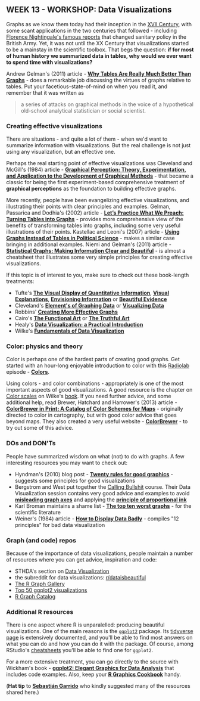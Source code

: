 ## WEEK 13 - WORKSHOP: Data Visualizations

Graphs as we know them today had their inception in the [XVII Century](https://www.tandfonline.com/doi/abs/10.1198/tast.2010.09154), with some scant applications in the two centuries that followed - including [Florence Nightingale's famous reports](https://www.theguardian.com/news/datablog/2010/aug/13/florence-nightingale-graphics) that changed sanitary policy in the British Army. Yet, it was not until the XX Century that visualizations started to be a mainstay in the scientific toolbox. That begs the question: __if for most of human history we summarized data in tables, why would we ever want to spend time with visualizations?__

Andrew Gelman's (2011) article - [__Why Tables Are Really Much Better Than Graphs__](https://www.jstor.org/stable/23113375?seq=1#page_scan_tab_contents) -  does a remarkable job discussing the virtues of graphs relative to tables. Put your facetious-state-of-mind on when you read it, and remember that it was written as

> a series of attacks on graphical methods in the voice of a hypothetical old-school analytical statistician or social scientist.

### Creating effective visualizations

There are situations - and quite a lot of them - when we'd want to summarize information with visualizations. But the real challenge is not just using any visualization, but an effective one.

Perhaps the real starting point of effective visualizations was Cleveland and McGill's (1984) article - [__Graphical Perception: Theory, Experimentation, and Application to the Development of Graphical Methods__](https://www.jstor.org/stable/2288400) - that became a classic for being the first experiment-based comprehensive treatment of __graphical perceptions__ as the foundation to building effective graphs.

More recently, people have been evangelizing effective visualizations, and illustrating their points with clear principles and examples. Gelman, Passarica and Dodhia's (2002) article - [__Let’s Practice What We Preach: Turning Tables into Graphs__](http://www.stat.columbia.edu/~gelman/research/published/dodhia.pdf) - provides more comprehensive view of the benefits of transforming tables into graphs, including some very useful illustrations of their points. Kastellac and Leoni's (2007) article - [__Using Graphs Instead of Tables in Political Science__](https://www.jstor.org/stable/20446574?seq=1) - makes a similar case bringing in additional examples. Niemi and Gelman's (2011) article - [__Statistical Graphs: Making Information Clear and Beautiful__](http://www.stat.columbia.edu/~gelman/research/published/Niemi_GraphicsInformation.pdf) - is almost a cheatsheet that illustrates some very simple principles for creating effective visualizations.


If this topic is of interest to you, make sure to check out these book-length treatments:

* Tufte's [__The Visual Display of Quantitative Information__](https://www.amazon.com/Visual-Display-Quantitative-Information/dp/0961392142/ref=sr_1_1?s=books&ie=UTF8&qid=1486764971&sr=1-1&keywords=The+Visual+Display+of+Quantitative+Information), [__Visual Explanations__](https://www.amazon.com/Visual-Explanations-Quantities-Evidence-Narrative/dp/0961392126/ref=sr_1_1?s=books&ie=UTF8&qid=1486765024&sr=1-1&keywords=visual+explanations), [__Envisioning Information__](https://www.amazon.com/Envisioning-Information-Edward-R-Tufte/dp/0961392118/ref=sr_1_1?s=books&ie=UTF8&qid=1486765056&sr=1-1&keywords=envisioning+information) or [__Beautiful Evidence__](https://www.amazon.com/Beautiful-Evidence-Edward-R-Tufte/dp/0961392177/ref=sr_1_1?s=books&ie=UTF8&qid=1486765101&sr=1-1&keywords=beautiful+evidence)
* Cleveland's [__Element's of Graphing Data__](https://www.amazon.com/dp/0963488414/) or [__Visualizing Data__](https://www.amazon.com/Visualizing-Data-William-S-Cleveland/dp/0963488406)
* Robbins' [__Creating More Effective Graphs__](https://www.amazon.com/Creating-Effective-Graphs-Naomi-Robbins/dp/0985911123)
* Cairo's [__The Functional Art__](https://www.amazon.com/Functional-Art-introduction-information-visualization/dp/0321834739/ref=sr_1_3?s=books&ie=UTF8&qid=1486761450&sr=1-3&keywords=alberto+cairo) or [__The Truthful Art__](https://www.amazon.com/Truthful-Art-Data-Charts-Communication/dp/0321934075/ref=sr_1_1?s=books&ie=UTF8&qid=1486761450&sr=1-1&keywords=alberto+cairo)
* Healy's [__Data Visualization: a Practical Introduction__](http://socviz.co)
* Wilke's [__Fundamentals of Data Visualization__](https://serialmentor.com/dataviz/)

### Color: physics and theory

Color is perhaps one of the hardest parts of creating good graphs. Get started with an hour-long enjoyable introduction to color with this [Radiolab](https://www.wnycstudios.org/shows/radiolab) episode - [__Colors__](https://www.wnycstudios.org/story/211119-colors).

Using colors - and color combinations - appropriately is one of the most important aspects of good visualizations. A good resource is the chapter on [Color scales](https://serialmentor.com/dataviz/color-basics.html) on Wilke's [book](https://serialmentor.com/dataviz/). If you need further advice, and some additional help, read Brewer, Hatchard and Harrower's (2013) article - [__ColorBrewer in Print: A Catalog of Color Schemes for Maps__](https://www.tandfonline.com/doi/abs/10.1559/152304003100010929?src=recsys) - originally directed to color in cartography, but with  good color advice that goes beyond maps. They also created a very useful website - [__ColorBrewer__](http://colorbrewer2.org/) - to try out some of this advice.  

### DOs and DON'Ts

People have summarized wisdom on what (not) to do with graphs. A few interesting resources you may want to check out:

* Hyndman's (2010) blog post - [__Twenty rules for good graphics__](http://robjhyndman.com/hyndsight/graphics/) - suggests some principles for good visualizations
* Bergstrom and West put together the [Calling Bullshit](https://callingbullshit.org/index.html) course. Their Data Visualization session contains very good advice and examples to avoid [__misleading graph axes__](http://callingbullshit.org/tools/tools_misleading_axes.html) and applying the [__principle of proportional ink__](https://callingbullshit.org/tools/tools_proportional_ink.html)
* Karl Broman maintains a shame list - [__The top ten worst graphs__](https://www.biostat.wisc.edu/~kbroman/topten_worstgraphs/) - for the scientific literature
* Weiner's (1984) article - [__How to Display Data Badly__](http://www.jstor.org/stable/2683253) - compiles "12 principles" for bad data visualization


### Graph (and code) repos

Because of the importance of data visualizations, people maintain a number of resources where you can get advice, inspiration and code:

* STHDA's section on [Data Visualization](http://www.sthda.com/english/wiki/data-visualization)
* the subreddit for data visualizations: [r/dataisbeautiful](https://www.reddit.com/r/dataisbeautiful/)
* [The R Graph Gallery](https://www.r-graph-gallery.com)
* [Top 50 ggplot2 visualizations](http://r-statistics.co/Top50-Ggplot2-Visualizations-MasterList-R-Code.html#Scatterplot)
* [R Graph Catalog](http://shinyapps.stat.ubc.ca/r-graph-catalog/)

### Additional R resources

There is one aspect where R is unparalelled: producing beautiful visualizations. One of the main reasons is the [`ggplot2`](https://cran.r-project.org/web/packages/ggplot2/index.html) package. Its [tidyverse page](https://ggplot2.tidyverse.org) is extensively documented, and you'll be able to find most answers on what you can do and how you can do it with the package. Of course, among RStudio's [cheatsheets](https://www.rstudio.com/resources/cheatsheets/) you'll be able to find one for `ggplot2`.

For a more extensive treatment, you can go directly to the source with Wickham's book - [__ggplot2: Elegant Graphics for Data Analysis__](https://www.amazon.com/dp/0387981403/ref=cm_sw_su_dp?tag=ggplot2-20) that includes code examples. Also, keep your [__R Graphics Cookbook__](http://shop.oreilly.com/product/0636920023135.do) handy.


(__Hat tip__ to [__Sebasti&aacute;n Garrido__](http://segasi.com.mx) who kindly suggested many of the resources shared here.)
